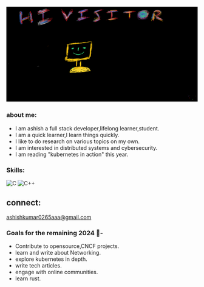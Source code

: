 ![img info](/images/New%20Document%20-%20Selection.png)

### about me:
- I am ashish a full stack developer,lifelong learner,student.
- I am a quick learner,I learn things quickly.
- I like to do research on various topics on my own.
- I am interested in distributed systems and cybersecurity.
- I am reading "kubernetes in action" this year.


### Skills:

![C](https://img.shields.io/badge/c-%2300599C.svg?style=for-the-badge&logo=c&logoColor=white)
![C++](https://img.shields.io/badge/c++-%2300599C.svg?style=for-the-badge&logo=c%2B%2B&logoColor=white)



## connect:
ashishkumar0265aaa@gmail.com


### Goals for the remaining 2024 :crystal_ball:- 
- Contribute to opensource,CNCF projects.
- learn and write about Networking.
- explore kubernetes in depth.
- write tech articles.
- engage with online communities.
- learn rust.